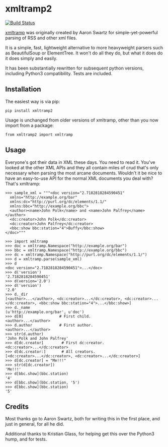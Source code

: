 # xmltramp2

[![Build Status](https://travis-ci.org/tBaxter/xmltramp2.svg?branch=master)](https://travis-ci.org/tBaxter/xmltramp2)

[xmltramp](http://www.aaronsw.com/2002/xmltramp/) was originally created by Aaron Swartz
for simple-yet-powerful parsing of RSS and other xml files.

It is a simple, fast, lightweight alternative to more heavyweight parsers such as BeautifulSoup or ElementTree. It won't do all they do, but what it does do it does simply and easily.

It has been substantially rewritten for subsequent python versions,
including Python3 compatibility. Tests are included.

## Installation

The easiest way is via pip:

`pip install xmltramp2`


Usage is unchanged from older versions of xmltramp, other than you now import from a package:

`from xmltramp2 import xmltramp`

## Usage

Everyone's got their data in XML these days. You need to read it. You've looked at the other XML APIs and they all contain miles of crud that's only necessary when parsing the most arcane documents. Wouldn't it be nice to have an easy-to-use API for the normal XML documents you deal with? That's xmltramp:

```
>>> sample_xml = """<doc version="2.7182818284590451"
  xmlns="http://example.org/bar"
  xmlns:dc="http://purl.org/dc/elements/1.1/"
  xmlns:bbc="http://example.org/bbc">
  <author><name>John Polk</name> and <name>John Palfrey</name></author>
  <dc:creator>John Polk</dc:creator>
  <dc:creator>John Palfrey</dc:creator>
  <bbc:show bbc:station="4">Buffy</bbc:show>
</doc>"""

>>> import xmltramp
>>> doc = xmltramp.Namespace("http://example.org/bar")
>>> bbc = xmltramp.Namespace("http://example.org/bbc")
>>> dc = xmltramp.Namespace("http://purl.org/dc/elements/1.1/")
>>> d = xmltramp.parse(sample_xml)
>>> d
<doc version="2.7182818284590451">...</doc>
>>> d('version')
'2.7182818284590451'
>>> d(version='2.0')
>>> d('version')
'2.0'
>>> d._dir
[<author>...</author>, <dc:creator>...</dc:creator>, <dc:creator>...</dc:creator>, <bbc:show bbc:station="4">...</bbc:show>]
>>> d._name
(u'http://example.org/bar', u'doc')
>>> d[0]                # First child.
<author>...</author>
>>> d.author            # First author.
<author>...</author>
>>> str(d.author)
'John Polk and John Palfrey'
>>> d[dc.creator]        # First dc:creator.
<dc:creator>...</dc:creator>
>>> d[dc.creator:]       # All creators.
[<dc:creator>...</dc:creator>, <dc:creator>...</dc:creator>]
>>> d[dc.creator] = "Me!!!"
>>> str(d[dc.creator])
'Me!!!'
>>> d[bbc.show](bbc.station)
'4'
>>> d[bbc.show](bbc.station, '5')
>>> d[bbc.show](bbc.station)
'5'

```

## Credits

Most thanks go to Aaron Swartz, both for writing this in the first place, and just in general, for all he did.

Additional thanks to Kristian Glass, for helping get this over the Python3 hump, and for tests.

